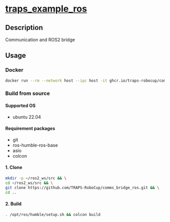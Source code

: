 <!-- Copyright 2024 TRAPS

Licensed under the Apache License, Version 2.0 (the "License");
you may not use this file except in compliance with the License.
You may obtain a copy of the License at

    http://www.apache.org/licenses/LICENSE-2.0

Unless required by applicable law or agreed to in writing, software
distributed under the License is distributed on an "AS IS" BASIS,
WITHOUT WARRANTIES OR CONDITIONS OF ANY KIND, either express or implied.
See the License for the specific language governing permissions and
limitations under the License. -->

# [traps_example_ros](./README.md)

## Description

Communication and ROS2 bridge

## Usage

### Docker
```bash
docker run --rm --network host --ipc host -it ghcr.io/traps-robocup/comms_bridge_ros
```

### Build from source

#### Supported OS
- ubuntu 22.04

#### Requirement packages
- git
- ros-humble-ros-base
- asio
- colcon

#### 1. Clone
```bash
mkdir -p ~/ros2_ws/src && \
cd ~/ros2_ws/src && \
git clone https://github.com/TRAPS-RoboCup/comms_bridge_ros.git && \
cd ..
```
#### 2. Build
```bash
. /opt/ros/humble/setup.sh && colcon build
```